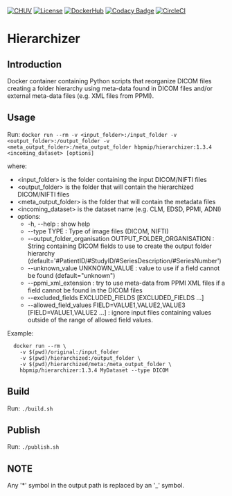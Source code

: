 [![CHUV](https://img.shields.io/badge/CHUV-LREN-AF4C64.svg)](https://www.unil.ch/lren/en/home.html) [![License](https://img.shields.io/badge/license-Apache--2.0-blue.svg)](https://github.com/LREN-CHUV/hierarchizer/blob/master/LICENSE) [![DockerHub](https://img.shields.io/badge/docker-hbpmip%2Fhierarchizer-008bb8.svg)](https://hub.docker.com/r/hbpmip/hierarchizer/) [![Codacy Badge](https://api.codacy.com/project/badge/Grade/830355fa4faa47169b44572ec43f6fea)](https://www.codacy.com/app/hbp-mip/hierarchizer?utm_source=github.com&amp;utm_medium=referral&amp;utm_content=LREN-CHUV/hierarchizer&amp;utm_campaign=Badge_Grade)
[![CircleCI](https://circleci.com/gh/LREN-CHUV/hierarchizer.svg?style=svg)](https://circleci.com/gh/LREN-CHUV/hierarchizer)

# Hierarchizer

## Introduction

Docker container containing Python scripts that reorganize DICOM files creating a folder hierarchy using meta-data found in DICOM files
and/or external meta-data files (e.g. XML files from PPMI).

## Usage

Run: `docker run --rm -v <input_folder>:/input_folder -v <output_folder>:/output_folder -v <meta_output_folder>:/meta_output_folder hbpmip/hierarchizer:1.3.4 <incoming_dataset> [options]`

where:
* <input_folder> is the folder containing the input DICOM/NIFTI files
* <output_folder> is the folder that will contain the hierarchized DICOM/NIFTI files
* <meta_output_folder> is the folder that will contain the metadata files
* <incoming_dataset> is the dataset name (e.g. CLM, EDSD, PPMI, ADNI)
* options:
  * -h, --help : show help
  * --type TYPE : Type of image files (DICOM, NIFTI)
  * --output_folder_organisation OUTPUT_FOLDER_ORGANISATION : String containing DICOM fields to use to create
  the output folder hierarchy (default='#PatientID/#StudyID/#SeriesDescription/#SeriesNumber')
  * --unknown_value UNKNOWN_VALUE : value to use if a field cannot be found (default="unknown")
  * --ppmi_xml_extension : try to use meta-data from PPMI XML files if a field cannot be found in the DICOM files
  * --excluded_fields EXCLUDED_FIELDS [EXCLUDED_FIELDS ...]
  * --allowed_field_values FIELD=VALUE1,VALUE2,VALUE3 [FIELD=VALUE1,VALUE2 ...] : ignore input files containing values outside of the range of allowed field values.

Example:
```
  docker run --rm \
    -v $(pwd)/original:/input_folder
    -v $(pwd)/hierarchized:/output_folder \
    -v $(pwd)/hierarchized/meta:/meta_output_folder \
    hbpmip/hierarchizer:1.3.4 MyDataset --type DICOM
```

## Build

Run: `./build.sh`


## Publish

Run: `./publish.sh`


## NOTE

Any '*' symbol in the output path is replaced by an '_' symbol.
